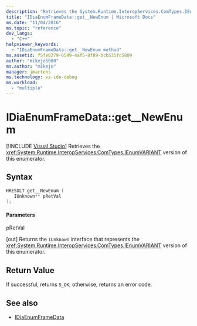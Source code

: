 ```yaml
---
description: "Retrieves the System.Runtime.InteropServices.ComTypes.IEnumVARIANT version of the frame data enumerator."
title: "IDiaEnumFrameData::get__NewEnum | Microsoft Docs"
ms.date: "11/04/2016"
ms.topic: "reference"
dev_langs:
  - "C++"
helpviewer_keywords:
  - "IDiaEnumFrameData::get__NewEnum method"
ms.assetid: f5fe0279-0549-4af5-8f89-bcb535fc5809
author: "mikejo5000"
ms.author: "mikejo"
manager: jmartens
ms.technology: vs-ide-debug
ms.workload:
  - "multiple"
---
```

# IDiaEnumFrameData::get__NewEnum

 [!INCLUDE [Visual Studio](~/includes/applies-to-version/vs-windows-only.md)]
Retrieves the <xref:System.Runtime.InteropServices.ComTypes.IEnumVARIANT> version of this enumerator.

## Syntax

```C++
HRESULT get__NewEnum ( 
   IUnknown** pRetVal
);
```

#### Parameters
 pRetVal

[out] Returns the `IUnknown` interface that represents the <xref:System.Runtime.InteropServices.ComTypes.IEnumVARIANT> version of this enumerator.

## Return Value
 If successful, returns `S_OK`; otherwise, returns an error code.

## See also
- [IDiaEnumFrameData](../../debugger/debug-interface-access/idiaenumframedata.md)
